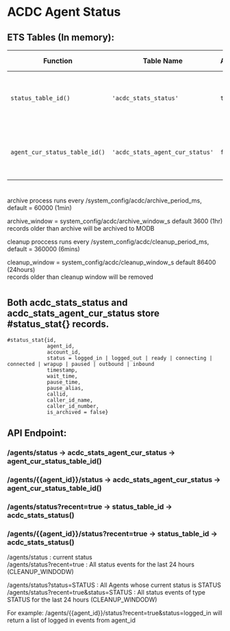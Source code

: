 # ACDC Agent Status

## ETS Tables (In memory):

| Function | Table Name  | Archived | Search Archive |Description |
| -------- | --------- | ----------- | -------- | ------ |
| `status_table_id()` | `'acdc_stats_status'` | `true` | `false` | new record is created on every Agent status change |  
| `agent_cur_status_table_id()` | `'acdc_stats_agent_cur_status'` | `false` | `false` | Agent record is updated on every agent status change |  
  
#  
archive process runs every /system_config/acdc/archive_period_ms, default = 60000 (1min)  
  
archive_window = system_config/acdc/archive_window_s default 3600 (1hr)  
records older than archive will be archived to MODB
   
cleanup proccess runs every /system_config/acdc/cleanup_period_ms, default = 360000 (6mins)  
  
cleanup_window = system_config/acdc/cleanup_window_s default 86400 (24hours)  
records older than cleanup window will be removed
#
    
## Both acdc_stats_status and acdc_stats_agent_cur_status store #status_stat{} records.

```
#status_stat{id,
             agent_id,
             account_id,
             status = logged_in | logged_out | ready | connecting | connected | wrapup | paused | outbound | inbound
             timestamp,
             wait_time,
             pause_time,
             pause_alias,
             callid,
             caller_id_name,
             caller_id_number,
             is_archived = false}
```

## API Endpoint:
### /agents/status -> acdc_stats_agent_cur_status -> agent_cur_status_table_id()  
### /agents/{{agent_id}}/status -> acdc_stats_agent_cur_status -> agent_cur_status_table_id()  
   
### /agents/status?recent=true -> status_table_id -> acdc_stats_status()  
### /agents/{{agent_id}}/status?recent=true -> status_table_id -> acdc_stats_status()  
  
   
/agents/status : current status  
/agents/status?recent=true : All status events for the last 24 hours  (CLEANUP_WINDODW)

/agents/status?status=STATUS : All Agents whose current status is STATUS  
/agents/status?recent=true&status=STATUS : All status events of type STATUS for the last 24 hours  (CLEANUP_WINDODW)

For example: /agents/{{agent_id}}/status?recent=true&status=logged_in will return a list of logged in events from agent_id
